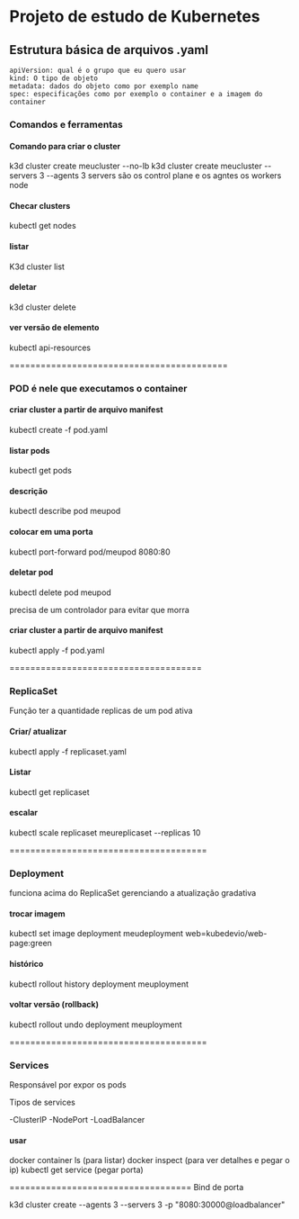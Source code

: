 # Projeto de estudo de Kubernetes

## Estrutura básica de arquivos .yaml
```
apiVersion: qual é o grupo que eu quero usar
kind: O tipo de objeto
metadata: dados do objeto como por exemplo name
spec: especificações como por exemplo o container e a imagem do container
```

### Comandos e ferramentas

#### Comando para criar o cluster
k3d cluster create meucluster --no-lb
k3d cluster create meucluster --servers 3 --agents 3
servers são os control plane e os agntes os workers node
#### Checar clusters
kubectl get nodes

#### listar
K3d cluster list

#### deletar
k3d cluster delete

#### ver versão de elemento
kubectl api-resources

==========================================
### POD é nele que executamos o container

#### criar cluster a partir de arquivo manifest
kubectl create -f pod.yaml

#### listar pods
kubectl get pods

#### descrição
kubectl describe pod meupod

#### colocar em uma porta
kubectl port-forward pod/meupod 8080:80

#### deletar pod
kubectl delete pod meupod

precisa de um controlador para evitar que morra

#### criar cluster a partir de arquivo manifest
kubectl apply -f pod.yaml

=====================================
### ReplicaSet
Função ter a quantidade replicas de um pod ativa

#### Criar/ atualizar
kubectl apply -f replicaset.yaml

#### Listar
kubectl get replicaset

#### escalar
kubectl scale replicaset meureplicaset --replicas 10

======================================
### Deployment

funciona acima do ReplicaSet gerenciando a atualização gradativa

#### trocar imagem
kubectl set image deployment meudeployment web=kubedevio/web-page:green

#### histórico
kubectl rollout history deployment meuployment

#### voltar versão (rollback)
kubectl rollout undo deployment meuployment

======================================
### Services

Responsável por expor os pods

Tipos de services

-ClusterIP
-NodePort
-LoadBalancer

#### usar

docker container ls (para listar)
docker inspect (para ver detalhes e pegar o ip)
kubectl get service (pegar porta)

===================================
Bind de porta

k3d cluster create --agents 3 --servers 3 -p "8080:30000@loadbalancer"